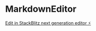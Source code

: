 # MarkdownEditor

[Edit in StackBlitz next generation editor ⚡️](https://stackblitz.com/~/github.com/kouichinagata/MarkdownEditor)